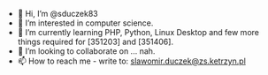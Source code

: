 - 👋 Hi, I’m @sduczek83
- 👀 I’m interested in computer science.
- 🌱 I’m currently learning PHP, Python, Linux Desktop and few more things required for [351203] and [351406].
- 💞️ I’m looking to collaborate on ... nah.
- 📫 How to reach me - write to: slawomir.duczek@zs.ketrzyn.pl

<!---
sduczek83/sduczek83 is a ✨ special ✨ repository because its `README.md` (this file) appears on your GitHub profile.
You can click the Preview link to take a look at your changes.
--->
